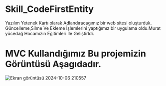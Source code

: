 # Skill_CodeFirstEntity
Yazılım Yetenek Kartı olarak Adlandıracagımız bir web sitesi oluşturduk.
Güncelleme,Silme Ve Ekleme İşlemlerini yaptığımız bir uygulama oldu.Murat yücedağ Hocamızın Eğitimleri İle Geliştirldi.
# MVC Kullandığımız Bu projemizin Görüntüsü Aşagıdadır.

![Ekran görüntüsü 2024-10-06 210557](https://github.com/user-attachments/assets/07f2fff6-bbc9-4796-85c2-15e9500e69de)
